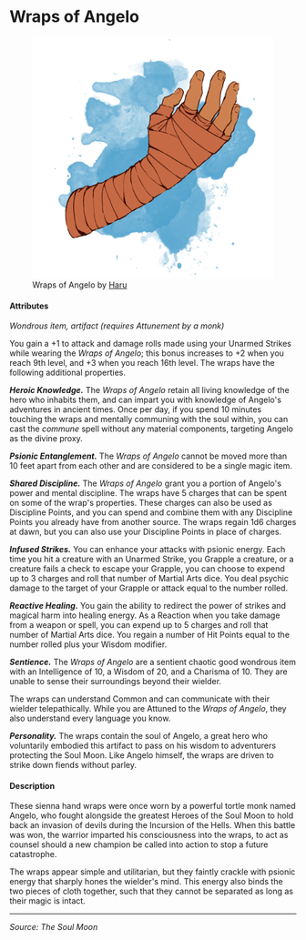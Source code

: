 # Wraps of Angelo

<figure>
  <img src="wraps-of-angelo-haru.png" alt="Drawing of a forearm bound in orange-brown wraps covering everything but the fingers." />
  <figcaption>Wraps of Angelo by <a href="https://twitter.com/200dollarHaru">Haru</a></figcaption>
</figure>

#### Attributes

_Wondrous item, artifact (requires Attunement by a monk)_

You gain a +1 to attack and damage rolls made using your Unarmed Strikes while wearing the _Wraps of Angelo_; this bonus increases to +2 when you reach 9th level, and +3 when you reach 16th level. The wraps have the following additional properties.

_**Heroic Knowledge.**_ The _Wraps of Angelo_ retain all living knowledge of the hero who inhabits them, and can impart you with knowledge of Angelo's adventures in ancient times. Once per day, if you spend 10 minutes touching the wraps and mentally communing with the soul within, you can cast the _commune_ spell without any material components, targeting Angelo as the divine proxy.

_**Psionic Entanglement.**_ The _Wraps of Angelo_ cannot be moved more than 10 feet apart from each other and are considered to be a single magic item.

_**Shared Discipline.**_ The _Wraps of Angelo_ grant you a portion of Angelo's power and mental discipline. The wraps have 5 charges that can be spent on some of the wrap's properties. These charges can also be used as Discipline Points, and you can spend and combine them with any Discipline Points you already have from another source. The wraps regain 1d6 charges at dawn, but you can also use your Discipline Points in place of charges.

_**Infused Strikes.**_ You can enhance your attacks with psionic energy. Each time you hit a creature with an Unarmed Strike, you Grapple a creature, or a creature fails a check to escape your Grapple, you can choose to expend up to 3 charges and roll that number of Martial Arts dice. You deal psychic damage to the target of your Grapple or attack equal to the number rolled.

_**Reactive Healing.**_ You gain the ability to redirect the power of strikes and magical harm into healing energy. As a Reaction when you take damage from a weapon or spell, you can expend up to 5 charges and roll that number of Martial Arts dice. You regain a number of Hit Points equal to the number rolled plus your Wisdom modifier.

_**Sentience.**_ The _Wraps of Angelo_ are a sentient chaotic good wondrous item with an Intelligence of 10, a Wisdom of 20, and a Charisma of 10. They are unable to sense their surroundings beyond their wielder.

The wraps can understand Common and can communicate with their wielder telepathically. While you are Attuned to the _Wraps of Angelo_, they also understand every language you know.

_**Personality.**_ The wraps contain the soul of Angelo, a great hero who voluntarily embodied this artifact to pass on his wisdom to adventurers protecting the Soul Moon. Like Angelo himself, the wraps are driven to strike down fiends without parley.

#### Description

These sienna hand wraps were once worn by a powerful tortle monk named Angelo, who fought alongside the greatest Heroes of the Soul Moon to hold back an invasion of devils during the Incursion of the Hells. When this battle was won, the warrior imparted his consciousness into the wraps, to act as counsel should a new champion be called into action to stop a future catastrophe.

The wraps appear simple and utilitarian, but they faintly crackle with psionic energy that sharply hones the wielder's mind. This energy also binds the two pieces of cloth together, such that they cannot be separated as long as their magic is intact.

---

_Source: The Soul Moon_
